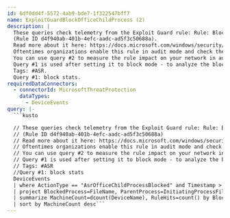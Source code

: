 ```yaml
---
id: 6df0dd4f-5572-4ab9-bde7-1f322547bff7
name: ExploitGuardBlockOfficeChildProcess (2)
description: |
  These queries check telemetry from the Exploit Guard rule: Rule: Block Office applications from creating child processes.
  (Rule ID d4f940ab-401b-4efc-aadc-ad5f3c50688a).
  Read more about it here: https://docs.microsoft.com/windows/security/threat-protection/windows-defender-exploit-guard/attack-surface-reduction-exploit-guard.
  Oftentimes organizations enable this rule in audit mode and check the results before setting block mode.
  You can use query #2 to measure the rule impact on your network in audit mode before turning it to block mode.
  Query #1 is used after setting it to block mode - to analyze the block stats.
  Tags: #ASR.
  Query #1: block stats.
requiredDataConnectors:
  - connectorId: MicrosoftThreatProtection
    dataTypes:
      - DeviceEvents
query: |-
  ```kusto

  // These queries check telemetry from the Exploit Guard rule: Rule: Block Office applications from creating child processes - MTP Schema
  // (Rule ID d4f940ab-401b-4efc-aadc-ad5f3c50688a)
  // Read more about it here: https://docs.microsoft.com/windows/security/threat-protection/windows-defender-exploit-guard/attack-surface-reduction-exploit-guard
  // Oftentimes organizations enable this rule in audit mode and check the results before setting block mode.
  // You can use query #2 to measure the rule impact on your network in audit mode before turning it to block mode.
  // Query #1 is used after setting it to block mode - to analyze the block stats.
  // Tags: #ASR
  //Query #1: block stats
  DeviceEvents
  | where ActionType == "AsrOfficeChildProcessBlocked" and Timestamp > ago(7d)
  | project BlockedProcess=FileName, ParentProcess=InitiatingProcessFileName, DeviceName
  | summarize MachineCount=dcount(DeviceName), RuleHits=count() by BlockedProcess, ParentProcess
  | sort by MachineCount desc```
---
```


